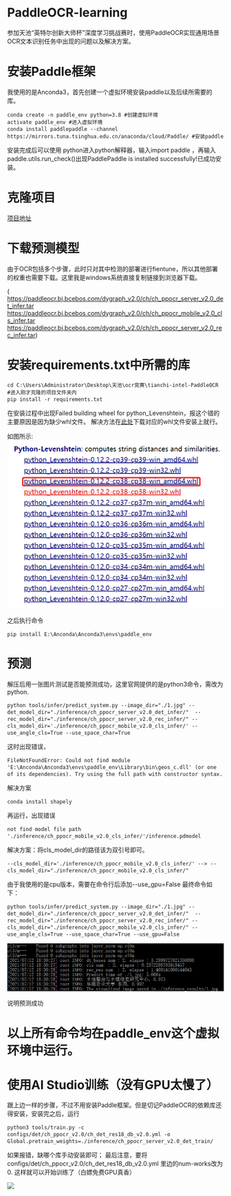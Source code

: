 # PaddleOCR-learning
参加天池“英特尔创新大师杯”深度学习挑战赛时，使用PaddleOCR实现通用场景OCR文本识别任务中出现的问题以及解决方案。
# 安装Paddle框架
我使用的是Anconda3，首先创建一个虚拟环境安装paddle以及后续所需要的库。
~~~
conda create -n paddle_env python=3.8 #创建虚拟环境
activate paddle_env #进入虚拟环境
conda install paddlepaddle --channel https://mirrors.tuna.tsinghua.edu.cn/anaconda/cloud/Paddle/ #安装paddle
~~~
安装完成后可以使用 python进入python解释器，输入import paddle ，再输入 paddle.utils.run_check()出现PaddlePaddle is installed successfully!已成功安装。
# 克隆项目
[项目地址](https://gitee.com/coggle/tianchi-intel-PaddleOCR)
# 下载预测模型
由于OCR包括多个步骤，此时只对其中检测的部署进行fientune，所以其他部署的权重也需要下载。这里我是windows系统直接复制链接到浏览器下载。

( https://paddleocr.bj.bcebos.com/dygraph_v2.0/ch/ch_ppocr_server_v2.0_det_infer.tar
 https://paddleocr.bj.bcebos.com/dygraph_v2.0/ch/ch_ppocr_mobile_v2.0_cls_infer.tar
 https://paddleocr.bj.bcebos.com/dygraph_v2.0/ch/ch_ppocr_server_v2.0_rec_infer.tar)
# 安装requirements.txt中所需的库
~~~
cd C:\Users\Administrator\Desktop\天池\ocr竞赛\tianchi-intel-PaddleOCR #进入刚才克隆的项目文件夹内
pip install -r requirements.txt
~~~
在安装过程中出现Failed building wheel for python_Levenshtein，报这个错的主要原因是因为缺少whl文件。
解决方法在[此处](https://www.lfd.uci.edu/~gohlke/pythonlibs/#python-levenshtein)下载对应的whl文件安装上就行。

如图所示:![图片](https://github.com/Nexus-LH/PaddleOCR-learning/blob/main/1.png)

之后执行命令
~~~
pip install E:\Anconda\Anconda3\envs\paddle_env
~~~
# 预测
解压后用一张图片测试是否能预测成功，这里官网提供的是python3命令，需改为python.
~~~
python tools/infer/predict_system.py --image_dir="./1.jpg" --det_model_dir="./inference/ch_ppocr_server_v2.0_det_infer/"  --rec_model_dir="./inference/ch_ppocr_server_v2.0_rec_infer/" --cls_model_dir='./inference/ch_ppocr_mobile_v2.0_cls_infer/' --use_angle_cls=True --use_space_char=True
~~~
这时出现错误，
~~~
FileNotFoundError: Could not find module 'E:\Anconda\Anconda3\envs\paddle_env\Library\bin\geos_c.dll' (or one of its dependencies). Try using the full path with constructor syntax.
~~~
解决方案
~~~
conda install shapely
~~~
再运行，出现错误
~~~
not find model file path './inference/ch_ppocr_mobile_v2.0_cls_infer/'/inference.pdmodel
~~~
解决方案：将cls_model_dir的路径该为双引号即可。
~~~
--cls_model_dir='./inference/ch_ppocr_mobile_v2.0_cls_infer/' --> --cls_model_dir="./inference/ch_ppocr_mobile_v2.0_cls_infer/"
~~~
由于我使用的是cpu版本，需要在命令行后添加--use_gpu=False
最终命令如下：
~~~
python tools/infer/predict_system.py --image_dir="./1.jpg" --det_model_dir="./inference/ch_ppocr_server_v2.0_det_infer/"  --rec_model_dir="./inference/ch_ppocr_server_v2.0_rec_infer/" --cls_model_dir="./inference/ch_ppocr_mobile_v2.0_cls_infer/" --use_angle_cls=True --use_space_char=True --use_gpu=False
~~~
![](https://github.com/Nexus-LH/PaddleOCR-learning/blob/main/2.png)

说明预测成功
# 以上所有命令均在paddle_env这个虚拟环境中运行。
# 使用AI Studio训练（没有GPU太慢了）
跟上边一样的步骤，不过不用安装Paddle框架。但是切记PaddleOCR的依赖库还得安装，安装完之后，运行
~~~
python3 tools/train.py -c configs/det/ch_ppocr_v2.0/ch_det_res18_db_v2.0.yml -o Global.pretrain_weights=./inference/ch_ppocr_server_v2.0_det_train/
~~~
如果报错，缺哪个库手动安装即可；
最后注意，要将configs/det/ch_ppocr_v2.0/ch_det_res18_db_v2.0.yml 里边的num-works改为0.
这样就可以开始训练了（白嫖免费GPU真香）

![](https://github.com/Nexus-LH/PaddleOCR-learning/edit/main/3.png)
